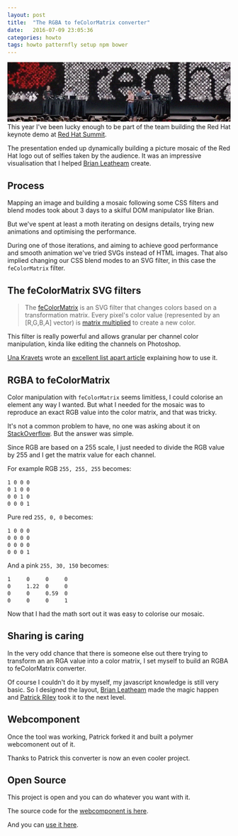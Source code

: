 ```yaml
---
layout: post
title:  "The RGBA to feColorMatrix converter"
date:   2016-07-09 23:05:36
categories: howto
tags: howto patternfly setup npm bower
---
```


![Red Hat Summit Keynote Demo](img/rgbtocolor/rgba-to-color-matrix.jpg)
This year I've been lucky enough to be part of the team building the Red Hat keynote demo at [Red Hat Summit](https://youtu.be/tPqbM3buK8M).

The presentation ended up dynamically building a picture mosaic of the Red Hat logo out of selfies taken by the audience. It was an impressive visualisation that I helped [Brian Leatheam](https://twitter.com/brianleathem) create.

<!-- You can check the complete story in this DevNation talk: -->

## Process
Mapping an image and building a mosaic following some CSS filters and blend modes took about 3 days to a skilful DOM manipulator like Brian.

But we've spent at least a moth iterating on designs details, trying new animations and optimising the performance.

During one of those iterations, and aiming to achieve good performance and smooth animation we've tried SVGs instead of HTML images. That also implied changing our CSS blend modes to an SVG filter, in this case the `feColorMatrix` filter.

## The feColorMatrix SVG filters

> The [feColorMatrix](https://developer.mozilla.org/en-US/docs/Web/SVG/Element/feColorMatrix) is an SVG filter that changes colors based on a transformation matrix. Every pixel's color value (represented by an [R,G,B,A] vector) is [matrix multiplied](https://en.wikipedia.org/wiki/Matrix_multiplication) to create a new color.

This filter is really powerful and allows granular per channel color manipulation, kinda like editing the channels on Photoshop.

[Una Kravets](http://una.im/) wrote an [excellent list apart article](http://alistapart.com/article/finessing-fecolormatrix) explaining how to use it.

## RGBA to feColorMatrix

Color manipulation with `feColorMatrix` seems limitless, I could colorise an element any way I wanted. But what I needed for the mosaic was to reproduce an exact RGB value into the color matrix, and that was tricky.

It's not a common problem to have, no one was asking about it on [StackOverflow](https://stackoverflow.com/).  But the answer was simple.

Since RGB are based on a 255 scale, I just needed to divide the RGB value by 255 and I get the matrix value for each channel.

For example RGB `255, 255, 255` becomes:

```
1 0 0 0
0 1 0 0
0 0 1 0
0 0 0 1
```

Pure red `255, 0, 0` becomes:
```
1 0 0 0
0 0 0 0
0 0 0 0
0 0 0 1
```

And a pink `255, 30, 150` becomes:
```
1     0     0     0
0     1.22  0     0
0     0     0.59  0
0     0     0     1
```

Now that I had the math sort out it was easy to colorise our mosaic.

## Sharing is caring

In the very odd chance that there is someone else out there trying to transform an an RGA value into a color matrix, I set myself to build an RGBA to feColorMatrix converter.

Of course I couldn't do it by myself, my javascript knowledge is still very basic. So I designed the layout, [Brian Leatheam](https://twitter.com/brianleathem) made the magic happen and [Patrick Riley](https://twitter.com/priley86) took it to the next level.

## Webcomponent

Once the tool was working, Patrick forked it and built a polymer webcomonent out of it.

Thanks to Patrick this converter is now an even cooler project.

## Open Source

This project is open and you can do whatever you want with it.

The source code for the [webcomponent is here](https://github.com/andresgalante/RGBAtoFeColorMatrix).

And you can [use it here](http://blog.andresgalante.com/RGBAtoFeColorMatrix/).
